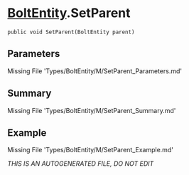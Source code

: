 # [BoltEntity](Types/BoltEntity.md).SetParent
`public void SetParent(BoltEntity parent)`
## Parameters
Missing File 'Types/BoltEntity/M/SetParent_Parameters.md'
## Summary
Missing File 'Types/BoltEntity/M/SetParent_Summary.md'
## Example
Missing File 'Types/BoltEntity/M/SetParent_Example.md'

*THIS IS AN AUTOGENERATED FILE, DO NOT EDIT*
